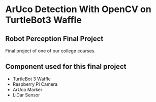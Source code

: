 # ArUco Detection With OpenCV on TurtleBot3 Waffle

## Robot Perception Final Project
Final project of one of our college courses.

## Component used for this final project
- TurtleBot 3 Waffle
- Raspberry Pi Camera
- ArUco Marker
- LiDar Sensor
